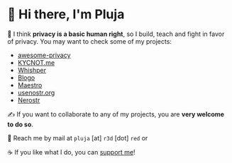 # 👋 Hi there, I'm Pluja

🔭 I think **privacy is a basic human right**, so I build, teach and fight in favor of privacy. You may want to check some of my projects: 

- [awesome-privacy](https://github.com/pluja/awesome-privacy)
- [KYCNOT.me](https://kycnot.me)
- [Whishper](https://github.com/pluja/whishper)
- [Blogo](https://blogo.site)
- [Maestro](https://github.com/pluja/maestro)
- [usenostr.org](https://usenostr.org)
- [Nerostr](https://github.com/pluja/nerostr)

✍️ If you want to collaborate to any of my projects, you are **very welcome to do so**. 

📨 Reach me by mail at `pluja` [at] `r3d` [dot] `red` or 

☕ If you like what I do, you can [support me](https://kycnot.me/about#support)!
